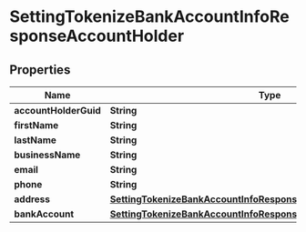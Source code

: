 

# SettingTokenizeBankAccountInfoResponseAccountHolder


## Properties

| Name | Type | Description | Notes |
|------------ | ------------- | ------------- | -------------|
|**accountHolderGuid** | **String** |  |  [optional] |
|**firstName** | **String** |  |  [optional] |
|**lastName** | **String** |  |  [optional] |
|**businessName** | **String** |  |  [optional] |
|**email** | **String** |  |  [optional] |
|**phone** | **String** |  |  [optional] |
|**address** | [**SettingTokenizeBankAccountInfoResponseAccountHolderAddress**](SettingTokenizeBankAccountInfoResponseAccountHolderAddress.md) |  |  [optional] |
|**bankAccount** | [**SettingTokenizeBankAccountInfoResponseAccountHolderBankAccount**](SettingTokenizeBankAccountInfoResponseAccountHolderBankAccount.md) |  |  [optional] |



